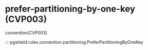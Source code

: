 # prefer-partitioning-by-one-key (CVP003)

convention(CVP003)

::: pgshield.rules.convention.partitioning.PreferPartitioningByOneKey

